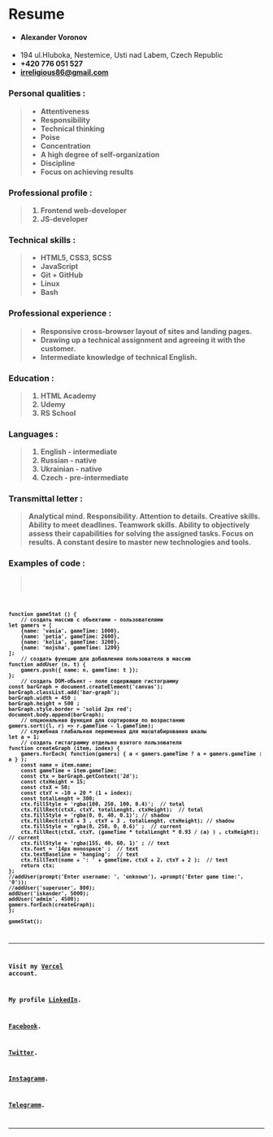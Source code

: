 # Resume #
* #### Alexander Voronov ####
* 194 ul.Hluboka, Nestemice, Usti nad Labem, Czech Republic
* <strong> +420 776 051 527 <strong>
* <irreligious86@gmail.com>

### Personal qualities : ###
> * Attentiveness
> * Responsibility
> * Technical thinking
> * Poise
> * Concentration
> * A high degree of self-organization
> * Discipline
> * Focus on achieving results

### Professional profile : ###
> 1. Frontend web-developer
> 2. JS-developer

### Technical skills : ###
> + HTML5, CSS3, SCSS
> + JavaScript
> + Git + GitHub
> + Linux 
> + Bash

### Professional experience : ###
> - Responsive cross-browser layout of sites and landing pages.
> - Drawing up a technical assignment and agreeing it with the customer.
> - Intermediate knowledge of technical English.

### Education : ###
> 1. HTML Academy 
> 2. Udemy
> 3. RS School

### Languages : ###
> 1. English - intermediate
> 2. Russian - native
> 3. Ukrainian - native
> 4. Czech - pre-intermediate


### Transmittal letter : ###
> Analytical mind.
> Responsibility.
> Attention to details.
> Creative skills.
> Ability to meet deadlines.
> Teamwork skills.
> Ability to objectively assess their capabilities for solving the assigned tasks.
> Focus on results.
> A constant desire to master new technologies and tools.

### Examples of code : ###
>  <code goes here>
```
function gameStat () {
    // создать массив с обьектами - пользователями
let gamers = [
    {name: 'vasia', gameTime: 1000},
    {name: 'petia', gameTime: 2600},
    {name: 'kolia', gameTime: 3200},
    {name: 'mojsha', gameTime: 1200}
];
    // создать функцию для добавления пользователя в массив
function addUser (n, t) { 
    gamers.push({ name: n, gameTime: t });
};
    // создать DOM-обьект - поле содержащее гистограмму
const barGraph = document.createElement('canvas');
barGraph.classList.add('bar-graph');
barGraph.width = 450 ;
barGraph.height = 500 ;
barGraph.style.border = 'solid 2px red';
document.body.append(barGraph);
    // опциональная функция для сортировки по возрастанию 
gamers.sort((l, r) => r.gameTime - l.gameTime);
    // служебная глабальная переменная для масштабирования шкалы 
let a = 1;
    // создать гистаграмму отдельно взятого пользователя
function createGraph (item, index) {
    gamers.forEach( function(gamers) { a < gamers.gameTime ? a = gamers.gameTime : a } );
    const name = item.name;
    const gameTime = item.gameTime;
    const ctx = barGraph.getContext('2d');
    const ctxHeight = 15;
    const ctxX = 50;
    const ctxY = -10 + 20 * (1 + index);
    const totalLenght = 300;
    ctx.fillStyle = 'rgba(100, 250, 100, 0.4)';  // total
    ctx.fillRect(ctxX, ctxY, totalLenght, ctxHeight);  // total
    ctx.fillStyle = 'rgba(0, 0, 40, 0.1)'; // shadow
    ctx.fillRect(ctxX + 3 , ctxY + 3 , totalLenght, ctxHeight); // shadow
    ctx.fillStyle = 'rgba(0, 250, 0, 0.6)' ;  // current
    ctx.fillRect(ctxX, ctxY, (gameTime * totalLenght * 0.93 / (a) ) , ctxHeight);  // current
    ctx.fillStyle = 'rgba(155, 40, 60, 1)' ; // text
    ctx.font = '14px monospace' ;  // text
    ctx.textBaseline = 'hanging';  // text
    ctx.fillText(name + ': ' + gameTime, ctxX + 2, ctxY + 2 );  // text
    return ctx;
};
//addUser(prompt('Enter username: ', 'unknown'), +prompt('Enter game time:', '0'));
//addUser('superuser', 800);
addUser('iskander', 5000);
addUser('admin', 4500);
gamers.forEach(createGraph);
};

gameStat();
```
----------------------------------------------------------


Visit my [Vercel][] account. 

[Vercel]: https://vercel.com/irreligious86 
 
My profile [LinkedIn][].
 
[LinkedIn]: https://www.linkedin.com/in/iskander86/

[Facebook][].

[Facebook]: https://www.facebook.com/irreligious86

[Twitter][].

[Twitter]: https://twitter.com/IskanderVoron

[Instagramm][].

[Instagramm]: https://www.instagram.com/irreligious86/

[Telegramm][].

[Telegramm]: https://t.me/irreligious86

----------------------------------------------------------
